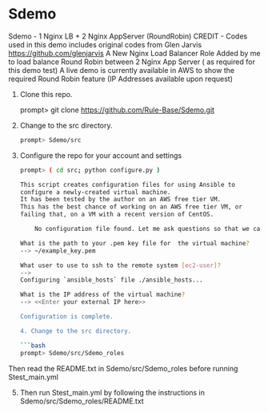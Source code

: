# Sdemo
Sdemo - 1 Nginx LB + 2 Nginx AppServer (RoundRobin)
CREDIT - Codes used in this demo includes original codes from Glen Jarvis https://github.com/glenjarvis A New Nginx Load Balancer Role Added by me to load balance Round Robin between 2 Nginx App Server ( as required for this demo test) A live demo is currently available in AWS to show the required Round Robin feature (IP Addresses available upon request)

1. Clone this repo.

    prompt> git clone  https://github.com/Rule-Base/Sdemo.git

    

2. Change to the src directory.

    ```bash
    prompt> Sdemo/src

    ```

3. Configure the repo for your account and settings

    ```bash
    prompt> ( cd src; python configure.py )

    This script creates configuration files for using Ansible to
    configure a newly-created virtual machine.
    It has been tested by the author on an AWS free tier VM.
    This has the best chance of working on an AWS free tier VM, or
    failing that, on a VM with a recent version of CentOS.

        No configuration file found. Let me ask questions so that we can configure.

    What is the path to your .pem key file for  the virtual machine?
    --> ~/example_key.pem

    What user to use to ssh to the remote system [ec2-user]?
    -->
    Configuring `ansible_hosts` file ./ansible_hosts...

    What is the IP address of the virtual machine?
    --> <<Enter your external IP here>>

    Configuration is complete.
    
    4. Change to the src directory.

    ```bash
    prompt> Sdemo/src/Sdemo_roles

    ```

Then read the README.txt in Sdemo/src/Sdemo_roles  before running Stest_main.yml

5. Then run Stest_main.yml by following the instructions in  Sdemo/src/Sdemo_roles/README.txt

